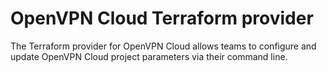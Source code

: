 # OpenVPN Cloud Terraform provider

The Terraform provider for OpenVPN Cloud allows teams to configure and update OpenVPN Cloud project parameters via their command line.

